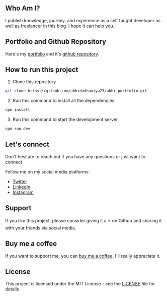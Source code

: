 ## Who Am I?

I publish knowledge, journey, and experience as a self taught developer as well as freelancer in this blog. I hope it can help you.

## Portfolio and Github Repository

Here's my [portfolio](https://abhidadhaniya.com/) and it's [github repository](https://github.com/abhidadhaniya23/abhi-portfolio).

## How to run this project

1. Clone this repository

```bash
git clone https://github.com/abhidadhaniya23/abhi-portfolio.git
```

2. Run this command to install all the dependencies

```bash
npm install
```

3. Run this command to start the development server

```bash
npm run dev
```

## Let's connect

Don't hesitate to reach out if you have any questions or just want to connect.

Follow me on my social media platforms:

- [Twitter](https://twitter.com/AbhiDadhaniya3)
- [LinkedIn](https://www.linkedin.com/in/abhidadhaniya/)
- [Instagram](https://www.instagram.com/_abhi_dadhaniya_/)

## Support

If you like this project, please consider giving it a ⭐️ on Github and sharing it with your friends via social media.

## Buy me a coffee

If you want to support me, you can [buy me a coffee](https://www.buymeacoffee.com/AbhiDadhaniya07). I'll really appreciate it.

## License

This project is licensed under the MIT License - see the [LICENSE](LICENSE) file for details
